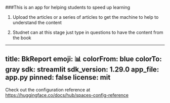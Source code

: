 ###This is an app for helping students to speed up learning

1. Upload the articles or a series of articles to get the machine to help to understand the content

2. Studnet can at this stage just type in questions to have the content from the book
---
title: BkReport
emoji: 📊
colorFrom: blue
colorTo: gray
sdk: streamlit
sdk_version: 1.29.0
app_file: app.py
pinned: false
license: mit
---

Check out the configuration reference at https://huggingface.co/docs/hub/spaces-config-reference
